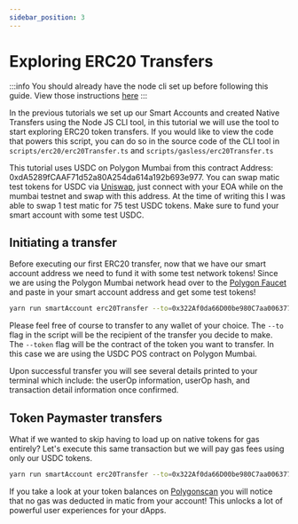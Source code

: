 ```yaml
---
sidebar_position: 3
---
```


# Exploring ERC20 Transfers

:::info 
You should already have the node cli set up before following this guide.
View those instructions [here](setupnodecli.md) 
:::

In the previous tutorials we set up our Smart Accounts and created Native
Transfers using the Node JS CLI tool, in this tutorial we will use the tool to
start exploring ERC20 token transfers. If you would like to view the code that
powers this script, you can do so in the source code of the CLI tool in
`scripts/erc20/erc20Transfer.ts` and `scripts/gasless/erc20Transfer.ts`

This tutorial uses USDC on Polygon Mumbai from this contract Address:
0xdA5289fCAAF71d52a80A254da614a192b693e977. You can swap matic test tokens for
USDC via [Uniswap](https://app.uniswap.org/#/swap), just connect with your EOA
while on the mumbai testnet and swap with this address. At the time of writing
this I was able to swap 1 test matic for 75 test USDC tokens. Make sure to fund
your smart account with some test USDC.

## Initiating a transfer

Before executing our first ERC20 transfer, now that we have our smart account
address we need to fund it with some test network tokens! Since we are using the
Polygon Mumbai network head over to the
[Polygon Faucet](https://faucet.polygon.technology/) and paste in your smart
account address and get some test tokens!

```bash
yarn run smartAccount erc20Transfer --to=0x322Af0da66D00be980C7aa006377FCaaEee3BDFD --amount=0.1 --token=0xdA5289fCAAF71d52a80A254da614a192b693e977
```

Please feel free of course to transfer to any wallet of your choice. The `--to`
flag in the script will be the recipient of the transfer you decide to make. The
`--token` flag will be the contract of the token you want to transfer. In this
case we are using the USDC POS contract on Polygon Mumbai.

Upon successful transfer you will see several details printed to your terminal
which include: the userOp information, userOp hash, and transaction detail
information once confirmed.

## Token Paymaster transfers

What if we wanted to skip having to load up on native tokens for gas entirely?
Let's execute this same transaction but we will pay gas fees using only our USDC
tokens.

```bash
yarn run smartAccount erc20Transfer --to=0x322Af0da66D00be980C7aa006377FCaaEee3BDFD --amount=0.1 --token=0xdA5289fCAAF71d52a80A254da614a192b693e977 --withTokenPaymaster
```

If you take a look at your token balances on
[Polygonscan](https://mumbai.polygonscan.com/) you will notice that no gas was
deducted in matic from your account! This unlocks a lot of powerful user
experiences for your dApps.

